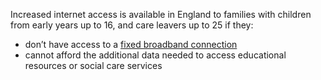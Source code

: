 Increased internet access is available in England to families with children from early years up to 16, and care leavers up to 25 if they:

* don’t have access to a [fixed broadband connection](https://www.ofcom.org.uk/phones-telecoms-and-internet/advice-for-consumers/advice/broadband-speeds/broadband-basics)
* cannot afford the additional data needed to access educational resources or social care services
